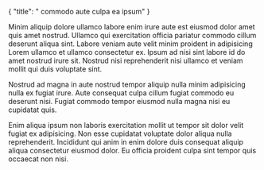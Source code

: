 {
  "title": " commodo aute culpa ea ipsum"
}

Minim aliquip dolore ullamco labore enim irure aute est eiusmod dolor amet quis amet nostrud. Ullamco qui exercitation officia pariatur commodo cillum deserunt aliqua sint. Labore veniam aute velit minim proident in adipisicing Lorem ullamco et ullamco consectetur ex. Ipsum ad nisi sint labore id do amet nostrud irure sit. Nostrud nisi reprehenderit nisi ullamco et veniam mollit qui duis voluptate sint.

Nostrud ad magna in aute nostrud tempor aliquip nulla minim adipisicing nulla ex fugiat irure. Aute consequat culpa cillum fugiat commodo eu deserunt nisi. Fugiat commodo tempor eiusmod nulla magna nisi eu cupidatat quis.

Enim aliqua ipsum non laboris exercitation mollit ut tempor sit dolor velit fugiat ex adipisicing. Non esse cupidatat voluptate dolor aliqua nulla reprehenderit. Incididunt qui anim in enim dolore duis consequat aliquip aliqua consectetur eiusmod dolor. Eu officia proident culpa sint tempor quis occaecat non nisi.
